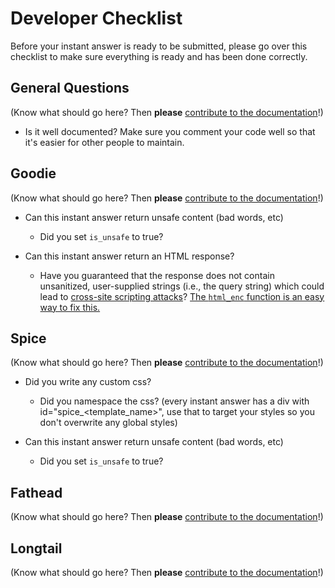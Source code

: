 # Developer Checklist

Before your instant answer is ready to be submitted, please go over this checklist to make sure everything is ready and has been done correctly.

## General Questions

(Know what should go here? Then **please** [contribute to the documentation](https://github.com/duckduckgo/duckduckgo-documentation/blob/master/CONTRIBUTING.md)!)

- Is it well documented? Make sure you comment your code well so that it's easier for other people to maintain.

## Goodie

(Know what should go here? Then **please** [contribute to the documentation](https://github.com/duckduckgo/duckduckgo-documentation/blob/master/CONTRIBUTING.md)!)

- Can this instant answer return unsafe content (bad words, etc)
     - Did you set `is_unsafe` to true?

- Can this instant answer return an HTML response?
     - Have you guaranteed that the response does not contain unsanitized, user-supplied strings (i.e., the query string) which could lead to [cross-site scripting attacks](https://www.owasp.org/index.php/Cross-site_Scripting_%28XSS%29)? [The `html_enc` function is an easy way to fix this.](https://github.com/duckduckgo/duckduckgo-documentation/blob/master/duckduckhack/goodie/goodie_helpers.md#html-encoding)

## Spice

(Know what should go here? Then **please** [contribute to the documentation](https://github.com/duckduckgo/duckduckgo-documentation/blob/master/CONTRIBUTING.md)!)

- Did you write any custom css?
    - Did you namespace the css? (every instant answer has a div with id="spice_<template_name>", use that to target your styles so you don't overwrite any global styles)

- Can this instant answer return unsafe content (bad words, etc)
    - Did you set `is_unsafe` to true?

## Fathead

(Know what should go here? Then **please** [contribute to the documentation](https://github.com/duckduckgo/duckduckgo-documentation/blob/master/CONTRIBUTING.md)!)

## Longtail

(Know what should go here? Then **please** [contribute to the documentation](https://github.com/duckduckgo/duckduckgo-documentation/blob/master/CONTRIBUTING.md)!)
